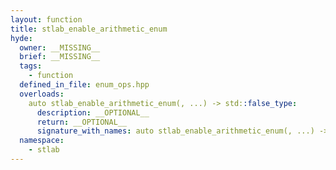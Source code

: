 ```yaml
---
layout: function
title: stlab_enable_arithmetic_enum
hyde:
  owner: __MISSING__
  brief: __MISSING__
  tags:
    - function
  defined_in_file: enum_ops.hpp
  overloads:
    auto stlab_enable_arithmetic_enum(, ...) -> std::false_type:
      description: __OPTIONAL__
      return: __OPTIONAL__
      signature_with_names: auto stlab_enable_arithmetic_enum(, ...) -> std::false_type
  namespace:
    - stlab
---
```

